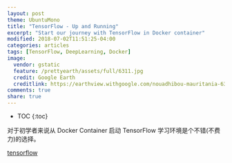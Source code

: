 ```yaml
---
layout: post
theme: UbuntuMono
title: "TensorFlow - Up and Running"
excerpt: "Start our journey with TensorFlow in Docker container"
modified: 2018-07-02T11:51:25-04:00
categories: articles
tags: [TensorFlow, DeepLearning, Docker]
image:
  vendor: gstatic
  feature: /prettyearth/assets/full/6311.jpg
  credit: Google Earth
  creditlink: https://earthview.withgoogle.com/nouadhibou-mauritania-6311
comments: true
share: true
---
```


* TOC
{:toc}

对于初学者来说从 Docker Container 启动 TensorFlow 学习环境是个不错(不费力)的选择。

[tensorflow][docker/tensorflow]


[docker/tensorflow]:https://hub.docker.com/r/tensorflow/tensorflow/

